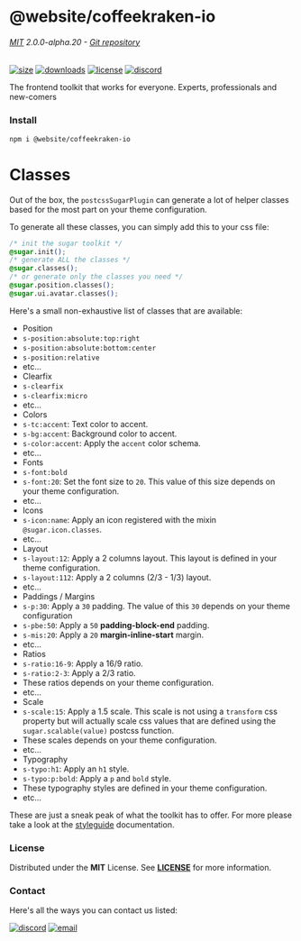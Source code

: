 
<!-- header -->
# @website/coffeekraken-io

###### [MIT](./license) 2.0.0-alpha.20 - [Git repository]()

<!-- shields -->
[![size](https://shields.io/bundlephobia/min/@website/coffeekraken-io?style=for-the-badge)](https://www.npmjs.com/package/@website/coffeekraken-io)
[![downloads](https://shields.io/npm/dm/@website/coffeekraken-io?style=for-the-badge)](https://www.npmjs.com/package/@website/coffeekraken-io)
[![license](https://shields.io/npm/l/@website/coffeekraken-io?style=for-the-badge)](./LICENSE)
[![discord](https://img.shields.io/discord/940362961682333767?color=5100FF&amp;label=Join%20us%20on%20Discord&amp;style=for-the-badge)](https://discord.gg/HzycksDJ)

<!-- description -->
The frontend toolkit that works for everyone. Experts, professionals and new-comers

<!-- install -->
### Install

```shell
npm i @website/coffeekraken-io
```

<!-- body -->

<!--
/**
* @name            Classes
* @namespace       doc.css
* @type            Markdown
* @platform        md
* @status          stable
* @menu            Documentation / CSS           /doc/css/classes
*
* @since           2.0.0
* @author    Olivier Bossel <olivier.bossel@gmail.com> (https://coffeekraken.io)
*/
-->

# Classes

Out of the box, the `postcssSugarPlugin` can generate a lot of helper classes based for the most part on your theme configuration.

To generate all these classes, you can simply add this to your css file:

```css
/* init the sugar toolkit */
@sugar.init();
/* generate ALL the classes */
@sugar.classes();
/* or generate only the classes you need */
@sugar.position.classes();
@sugar.ui.avatar.classes();
```

Here's a small non-exhaustive list of classes that are available:

-   Position
-   `s-position:absolute:top:right`
-   `s-position:absolute:bottom:center`
-   `s-position:relative`
-   etc...
-   Clearfix
-   `s-clearfix`
-   `s-clearfix:micro`
-   etc...
-   Colors
-   `s-tc:accent`: Text color to accent.
-   `s-bg:accent`: Background color to accent.
-   `s-color:accent`: Apply the `accent` color schema.
-   etc...
-   Fonts
-   `s-font:bold`
-   `s-font:20`: Set the font size to `20`. This value of this size depends on your theme configuration.
-   etc...
-   Icons
-   `s-icon:name`: Apply an icon registered with the mixin `@sugar.icon.classes`.
-   etc...
-   Layout
-   `s-layout:12`: Apply a 2 columns layout. This layout is defined in your theme configuration.
-   `s-layout:112`: Apply a 2 columns (2/3 - 1/3) layout.
-   etc...
-   Paddings / Margins
-   `s-p:30`: Apply a `30` padding. The value of this `30` depends on your theme configuration
-   `s-pbe:50`: Apply a `50` **padding-block-end** padding.
-   `s-mis:20`: Apply a `20` **margin-inline-start** margin.
-   etc...
-   Ratios
-   `s-ratio:16-9`: Apply a 16/9 ratio.
-   `s-ratio:2-3`: Apply a 2/3 ratio.
-   These ratios depends on your theme configuration.
-   etc...
-   Scale
-   `s-scale:15`: Apply a 1.5 scale. This scale is not using a `transform` css property but will actually scale css values that are defined using the `sugar.scalable(value)` postcss function.
-   These scales depends on your theme configuration.
-   etc...
-   Typography
-   `s-typo:h1`: Apply an `h1` style.
-   `s-typo:p:bold`: Apply a `p` and `bold` style.
-   These typography styles are defined in your theme configuration.
-   etc...

These are just a sneak peak of what the toolkit has to offer. For more please take a look at the [styleguide](/styleguide) documentation.


<!-- license -->
### License

Distributed under the **MIT** License. See **[LICENSE](./license)** for more information.

<!-- contact -->
### Contact

Here's all the ways you can contact us listed:

[![discord](https://img.shields.io/badge/Join%20us%20on%20discord-Join-blueviolet?style=[config.shieldsio.style]&amp;logo=discord)](https://discord.gg/HzycksDJ)
[![email](https://img.shields.io/badge/Email%20us-Go-green?style=[config.shieldsio.style]&amp;logo=Mail.Ru)](mailto:olivier.bossel@gmail.com)
